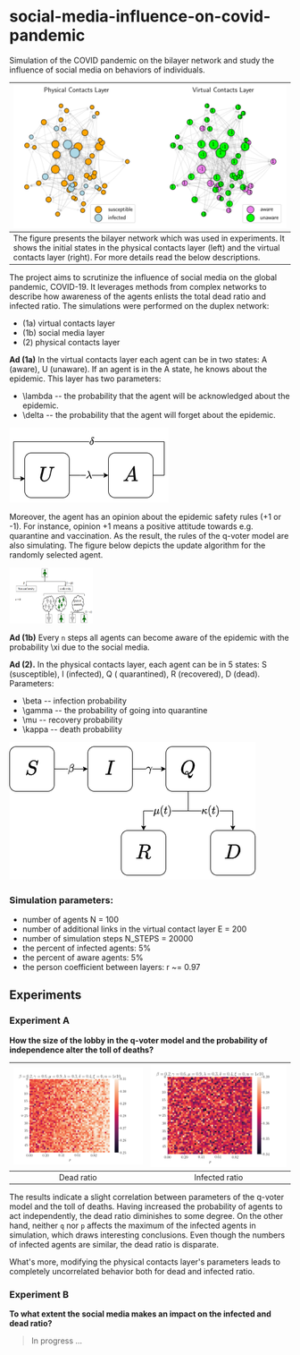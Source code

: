 # social-media-influence-on-covid-pandemic

Simulation of the COVID pandemic on the bilayer network and study the influence of social media on behaviors of
individuals.

| ![](plots/initial_network_state.png) |
|----------------------------------|
|The figure presents the bilayer network which was used in experiments. It shows the initial states in the physical contacts layer (left) and the virtual contacts layer (right). For more details read the below descriptions.| 

The project aims to scrutinize the influence of social media on the global pandemic, COVID-19. It leverages methods from
complex networks to describe how awareness of the agents enlists the total dead ratio and infected ratio. The
simulations were performed on the duplex network:

- (1a) virtual contacts layer
- (1b) social media layer
- (2) physical contacts layer

**Ad (1a)**  In the virtual contacts layer each agent can be in two states: A (aware), U (unaware). If an agent is in
the A state, he knows about the epidemic. This layer has two parameters:

- \lambda -- the probability that the agent will be acknowledged about the epidemic.
- \delta -- the probability that the agent will forget about the epidemic.

![](plots/presentation/sieci_wielopoziomowe_komunikacjadrawio.png)

Moreover, the agent has an opinion about the epidemic safety rules (+1 or -1). For instance, opinion +1 means a positive
attitude towards e.g. quarantine and vaccination. As the result, the rules of the q-voter model are also simulating. The
figure below depicts the update algorithm for the randomly selected agent.

<img src="plots/presentation/q-voter-schema.png" alt="q-voter" width="150" height="100"/>

**Ad (1b)** Every `n` steps all agents can become aware of the epidemic with the probability \xi due to the social
media.

**Ad (2).** In the physical contacts layer, each agent can be in 5 states: S (susceptible), I (infected), Q (
quarantined), R (recovered), D (dead). Parameters:

- \beta -- infection probability
- \gamma -- the probability of going into quarantine
- \mu -- recovery probability
- \kappa -- death probability

![](plots/presentation/sieci_wielopoziomowe_epidemia_schemat.png)

### Simulation parameters:

- number of agents N = 100
- number of additional links in the virtual contact layer E = 200
- number of simulation steps N_STEPS = 20000
- the percent of infected agents: 5%
- the percent of aware agents: 5%
- the person coefficient between layers: r ~= 0.97

## Experiments

### Experiment A

**How the size of the lobby in the q-voter model and the probability of independence alter the toll of deaths?**

|![](plots/experiment1/dead_ratio-beta=0.2-mu=0.9-lambda=0.3-delta=0.4-big.png) | ![](plots/experiment1/infected_ratio-beta=0.2-mu=0.9-lambda=0.3-delta=0.4-big.png)
|:----:|:----:|
| Dead ratio | Infected ratio |

The results indicate a slight correlation between parameters of the q-voter model and the toll of deaths. 
Having increased the probability of agents to act independently, the dead ratio diminishes to some degree.
On the other hand, neither `q` nor `p` affects the maximum of the infected agents in simulation, which draws interesting conclusions. 
Even though the numbers of infected agents are similar, the dead ratio is disparate.

What's more, modifying the physical contacts layer's parameters leads to completely uncorrelated behavior both for dead and infected ratio. 


### Experiment B

**To what extent the social media makes an impact on the infected and dead ratio?**

> In progress ...